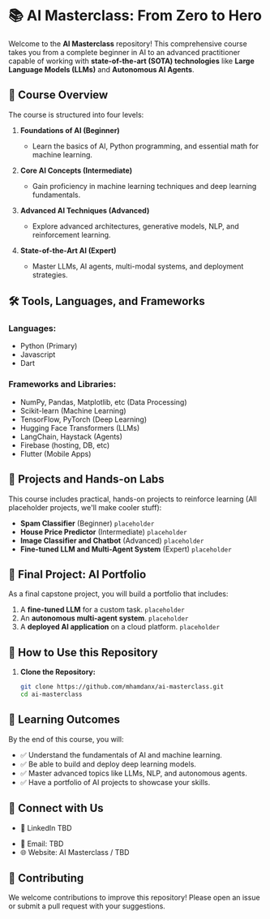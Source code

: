 # 📚 **AI Masterclass: From Zero to Hero**  

Welcome to the **AI Masterclass** repository! This comprehensive course takes you from a complete beginner in AI to an advanced practitioner capable of working with **state-of-the-art (SOTA) technologies** like **Large Language Models (LLMs)** and **Autonomous AI Agents**.



## 🧭 **Course Overview**  

The course is structured into four levels:

1. **Foundations of AI (Beginner)**  
   - Learn the basics of AI, Python programming, and essential math for machine learning.  

2. **Core AI Concepts (Intermediate)**  
   - Gain proficiency in machine learning techniques and deep learning fundamentals.  

3. **Advanced AI Techniques (Advanced)**  
   - Explore advanced architectures, generative models, NLP, and reinforcement learning.  

4. **State-of-the-Art AI (Expert)**  
   - Master LLMs, AI agents, multi-modal systems, and deployment strategies.  



## 🛠️ **Tools, Languages, and Frameworks**  

### **Languages:**  
- Python (Primary)  
- Javascript
- Dart

### **Frameworks and Libraries:**  
- NumPy, Pandas, Matplotlib, etc (Data Processing)
- Scikit-learn (Machine Learning)  
- TensorFlow, PyTorch (Deep Learning)  
- Hugging Face Transformers (LLMs)  
- LangChain, Haystack (Agents)
- Firebase (hosting, DB, etc)
- Flutter (Mobile Apps)


## 🧪 **Projects and Hands-on Labs**  

This course includes practical, hands-on projects to reinforce learning (All placeholder projects, we'll make cooler stuff):  
- **Spam Classifier** (Beginner)  `placeholder`
- **House Price Predictor** (Intermediate)    `placeholder`
- **Image Classifier and Chatbot** (Advanced)    `placeholder`
- **Fine-tuned LLM and Multi-Agent System** (Expert)    `placeholder`



## 🚀 **Final Project: AI Portfolio**  

As a final capstone project, you will build a portfolio that includes:  
1. A **fine-tuned LLM** for a custom task.    `placeholder`
2. An **autonomous multi-agent system**.    `placeholder`
3. A **deployed AI application** on a cloud platform.    `placeholder`



## 📖 **How to Use this Repository**  

1. **Clone the Repository:**  
   ```bash
   git clone https://github.com/mhamdanx/ai-masterclass.git
   cd ai-masterclass


## 🎯 Learning Outcomes
By the end of this course, you will:
- ✅ Understand the fundamentals of AI and machine learning.
- ✅ Be able to build and deploy deep learning models.
- ✅ Master advanced topics like LLMs, NLP, and autonomous agents.
- ✅ Have a portfolio of AI projects to showcase your skills.


## 🤝 Connect with Us
+ 💼 LinkedIn TBD
- 📧 Email: TBD
- 🌐 Website: AI Masterclass / TBD

## 📢 Contributing
We welcome contributions to improve this repository! Please open an issue or submit a pull request with your suggestions.

